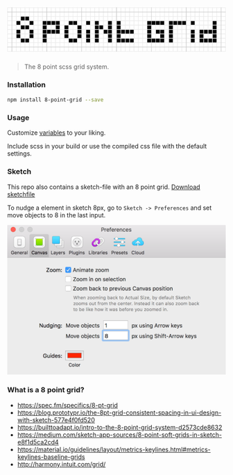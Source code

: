 # ![8-point-grid](media/8-point-grid.png)

> The 8 point scss grid system.

### Installation
```bash
npm install 8-point-grid --save
```

### Usage
Customize [variables](scss/_variables.scss) to your liking.

Include scss in your build or use the compiled css file with the default settings.

### Sketch
This repo also contains a sketch-file with an 8 point grid. [Download sketchfile](https://github.com/sethne/8-point-grid/raw/master/media/8-point-grid.sketch)

To nudge a element in sketch 8px, go to `Sketch -> Preferences` and set move objects to 8 in the last input.

![sketch canvas](media/sketch-canvas.png)

### What is a 8 point grid?
- https://spec.fm/specifics/8-pt-grid
- https://blog.prototypr.io/the-8pt-grid-consistent-spacing-in-ui-design-with-sketch-577e4f0fd520
- https://builttoadapt.io/intro-to-the-8-point-grid-system-d2573cde8632
- https://medium.com/sketch-app-sources/8-point-soft-grids-in-sketch-e8f1d5ca2cd4
- https://material.io/guidelines/layout/metrics-keylines.html#metrics-keylines-baseline-grids
- http://harmony.intuit.com/grid/